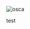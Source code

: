 ![osca](https://user-images.githubusercontent.com/85078495/136645881-f317425b-9604-40fe-aa37-0f270a251851.jpeg)


test
